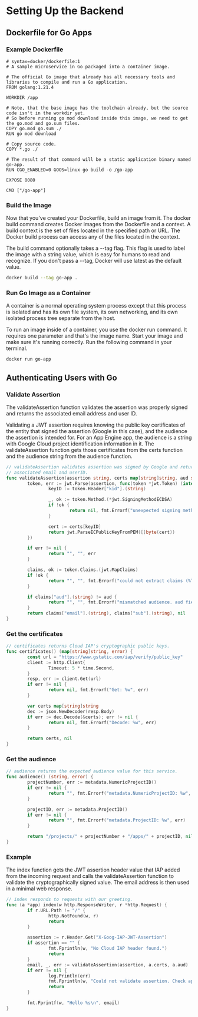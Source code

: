 # Setting Up the Backend

## Dockerfile for Go Apps

### Example Dockerfile

```docker
# syntax=docker/dockerfile:1
# A sample microservice in Go packaged into a container image.

# The official Go image that already has all necessary tools and libraries to compile and run a Go application.
FROM golang:1.21.4

WORKDIR /app

# Note, that the base image has the toolchain already, but the source code isn't in the workdir yet.
# So before running go mod download inside this image, we need to get the go.mod and go.sum files.
COPY go.mod go.sum ./
RUN go mod download

# Copy source code.
COPY *.go ./

# The result of that command will be a static application binary named go-app.
RUN CGO_ENABLED=0 GOOS=linux go build -o /go-app

EXPOSE 8080

CMD ["/go-app"]
```

### Build the Image

Now that you've created your Dockerfile, build an image from it. The docker build command creates Docker images from the Dockerfile and a context. A build context is the set of files located in the specified path or URL. The Docker build process can access any of the files located in the context.

The build command optionally takes a --tag flag. This flag is used to label the image with a string value, which is easy for humans to read and recognize. If you don't pass a --tag, Docker will use latest as the default value.

```bash
docker build --tag go-app .
```

### Run Go Image as a Container

A container is a normal operating system process except that this process is isolated and has its own file system, its own networking, and its own isolated process tree separate from the host.

To run an image inside of a container, you use the docker run command. It requires one parameter and that's the image name. Start your image and make sure it's running correctly. Run the following command in your terminal.

```bash
docker run go-app
```

## Authenticating Users with Go

### Validate Assertion

The validateAssertion function validates the assertion was properly signed and returns the associated email address and user ID.

Validating a JWT assertion requires knowing the public key certificates of the entity that signed the assertion (Google in this case), and the audience the assertion is intended for. For an App Engine app, the audience is a string with Google Cloud project identification information in it. The validateAssertion function gets those certificates from the certs function and the audience string from the audience function.

```go
// validateAssertion validates assertion was signed by Google and returns the
// associated email and userID.
func validateAssertion(assertion string, certs map[string]string, aud string) (email string, userID string, err error) {
        token, err := jwt.Parse(assertion, func(token *jwt.Token) (interface{}, error) {
                keyID := token.Header["kid"].(string)

                _, ok := token.Method.(*jwt.SigningMethodECDSA)
                if !ok {
                        return nil, fmt.Errorf("unexpected signing method: %q", token.Header["alg"])
                }

                cert := certs[keyID]
                return jwt.ParseECPublicKeyFromPEM([]byte(cert))
        })

        if err != nil {
                return "", "", err
        }

        claims, ok := token.Claims.(jwt.MapClaims)
        if !ok {
                return "", "", fmt.Errorf("could not extract claims (%T): %+v", token.Claims, token.Claims)
        }

        if claims["aud"].(string) != aud {
                return "", "", fmt.Errorf("mismatched audience. aud field %q does not match %q", claims["aud"], aud)
        }
        return claims["email"].(string), claims["sub"].(string), nil
}
```

### Get the certificates

```go
// certificates returns Cloud IAP's cryptographic public keys.
func certificates() (map[string]string, error) {
        const url = "https://www.gstatic.com/iap/verify/public_key"
        client := http.Client{
                Timeout: 5 * time.Second,
        }
        resp, err := client.Get(url)
        if err != nil {
                return nil, fmt.Errorf("Get: %w", err)
        }

        var certs map[string]string
        dec := json.NewDecoder(resp.Body)
        if err := dec.Decode(&certs); err != nil {
                return nil, fmt.Errorf("Decode: %w", err)
        }

        return certs, nil
}
```

### Get the audience

```go
// audience returns the expected audience value for this service.
func audience() (string, error) {
        projectNumber, err := metadata.NumericProjectID()
        if err != nil {
                return "", fmt.Errorf("metadata.NumericProjectID: %w", err)
        }

        projectID, err := metadata.ProjectID()
        if err != nil {
                return "", fmt.Errorf("metadata.ProjectID: %w", err)
        }

        return "/projects/" + projectNumber + "/apps/" + projectID, nil
}
```

### Example

The index function gets the JWT assertion header value that IAP added from the incoming request and calls the validateAssertion function to validate the cryptographically signed value. The email address is then used in a minimal web response.

```go
// index responds to requests with our greeting.
func (a *app) index(w http.ResponseWriter, r *http.Request) {
        if r.URL.Path != "/" {
                http.NotFound(w, r)
                return
        }

        assertion := r.Header.Get("X-Goog-IAP-JWT-Assertion")
        if assertion == "" {
                fmt.Fprintln(w, "No Cloud IAP header found.")
                return
        }
        email, _, err := validateAssertion(assertion, a.certs, a.aud)
        if err != nil {
                log.Println(err)
                fmt.Fprintln(w, "Could not validate assertion. Check app logs.")
                return
        }

        fmt.Fprintf(w, "Hello %s\n", email)
}
```
